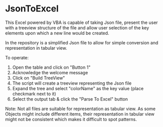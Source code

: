 # JsonToExcel
This Excel powered by VBA is capable of taking Json file, present the user with a treeview structure of the file and allow user
selection of the key elements upon which a new line would be created.

In the repository is a simplified Json file to allow for simple conversion and representation in tabular view.

To operate:
1. Open the table and click on "Button 1"
2. Acknowledge the welcome message
3. Click on "Build TreeView"
4. The script will create a treeview representing the Json file
5. Expand the tree and select "colorName" as the key value (place checkmark next to it)
6. Select the output tab & click the "Parse To Excel" button

Note: 
Not all files are suitable for representation as tabular view.
As some Objects might include different items, their representation in tabular view might not be consistent which makes it 
difficult to spot patterns.
